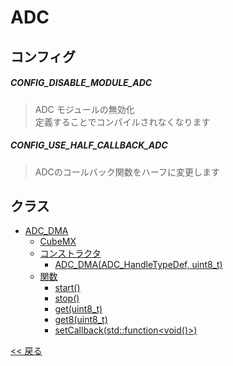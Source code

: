 # ADC

## コンフィグ

##### CONFIG_DISABLE_MODULE_ADC
> ADC モジュールの無効化  
> 定義することでコンパイルされなくなります

##### CONFIG_USE_HALF_CALLBACK_ADC
> ADCのコールバック関数をハーフに変更します

## クラス
- [ADC_DMA](class/ADC_DMA.md)
  - [CubeMX](class/ADC_DMA.md#cubemx)
  - [コンストラクタ](class/ADC_DMA.md#コンストラクタ)
    - [ADC_DMA(ADC_HandleTypeDef, uint8_t)](class/ADC_DMA.md#adc_dmaadc_dmaadc_handletypedef-uint8_t)
  - [関数](class/ADC_DMA.md#関数)
    - [start()](class/ADC_DMA.md#adc_dmastart)
    - [stop()](class/ADC_DMA.md#adc_dmastop)
    - [get(uint8_t)](class/ADC_DMA.md#adc_dmagetuint8_t)
    - [get8(uint8_t)](class/ADC_DMA.md#adc_dmaget8uint8_t)
    - [setCallback(std::function<void()>)](class/ADC_DMA.md#adc_dmasetcallbackstdfunctionvoid)

[<< 戻る](../../README.md)